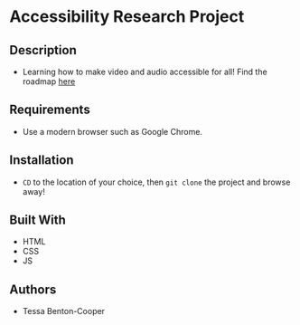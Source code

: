 # Accessibility Research Project

## Description
* Learning how to make video and audio accessible for all! Find the roadmap [here](includes/roadmap.pdf) 

## Requirements
* Use a modern browser such as Google Chrome.

## Installation
* `CD` to the location of your choice, then `git clone` the project and browse away! 

## Built With
* HTML
* CSS
* JS

## Authors
* Tessa Benton-Cooper 

